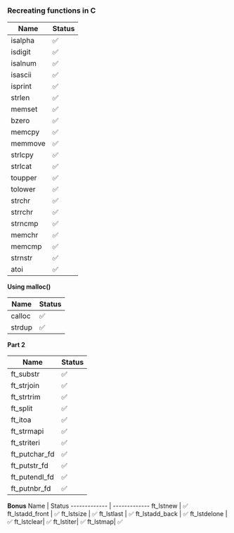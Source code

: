 ### Recreating functions in C ### 

Name  | Status
------------- | -------------
isalpha     |  ✅ 
isdigit   |  ✅ 
isalnum|✅ 
isascii|✅ 
isprint| ✅ 
strlen|✅ 
memset|✅ 
bzero|✅ 
memcpy|✅ 
memmove|✅ 
strlcpy|✅ 
strlcat|✅ 
toupper|✅ 
tolower| ✅ 
strchr|✅ 
strrchr|✅ 
strncmp|✅ 
memchr|✅ 
memcmp|✅ 
strnstr|✅ 
atoi|✅ 

**Using malloc()**

Name  | Status
------------- | -------------
calloc    |  ✅ 
strdup   | ✅ 

**Part 2**

Name  | Status
------------- | -------------
ft_substr    |  ✅ 
ft_strjoin   | ✅ 
ft_strtrim  | ✅ 
ft_split  | ✅ 
ft_itoa  | ✅ 
ft_strmapi   |✅  
ft_striteri  | ✅ 
ft_putchar_fd  | ✅ 
ft_putstr_fd  | ✅ 
ft_putendl_fd| ✅ 
ft_putnbr_fd| ✅ 


**Bonus**
Name  | Status
------------- | -------------
ft_lstnew   |  ✅ 
ft_lstadd_front   | ✅ 
ft_lstsize | ✅ 
ft_lstlast | ✅ 
ft_lstadd_back  | ✅ 
ft_lstdelone | ✅ 
ft_lstclear| ✅ 
ft_lstiter| ✅ 
ft_lstmap| ✅ 
